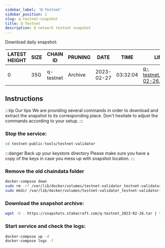 ```yaml
---
sidebar_label: 'Q-Testnet'
sidebar_position: 1
slug: q-testnet-snapshot
title: Q-Testnet
description: Q network testnet snapshot
---
```


Download daily snapshot:

| LATEST HEIGHT | SIZE | CHAIN ID | PRUNING | DATE | TIME | LINK |
| ----------- | ----------- | ----------- | ----------- | ----------- | ----------- | ----------- |
| 0 | 35G | q-testnet | Archive | 2023-02-27 | 03:32:04 | [q-testnet_2023-02-26.tar](https://snapshots.stakecraft.com/q-testnet_2023-02-26.tar) |


## Instructions
:::tip Our tips
We are providing several commands in order to download and extract the snapshot to its corresponding place. Don't hesitate to adjust the commands according to your setup.
:::

### Stop the service:

```bash
cd testnet-public-tools/testnet-validator
```

:::danger Back up your keystore directory
Please make sure you have a copy of the keys in case you mess up with snapshot location.
:::

### Remove the old chaindata folder
```bash
docker-compose down
sudo rm -rf /var/lib/docker/volumes/testnet-validator_testnet-validator-node-data/_data/geth/chaindata
sudo mkdir /var/lib/docker/volumes/testnet-validator_testnet-validator-node-data/_data/geth/chaindata
```

### Download the snapshot archive:

```bash
wget -O - https://snapshots.stakecraft.com/q-testnet_2023-02-26.tar | tar -xzvf -C /var/lib/docker/volumes/testnet-validator_testnet-validator-node-data/_data/geth/chaindata
```

### Start service and check the logs:

```bash
docker-compose up -d
docker-compose logs -f
```